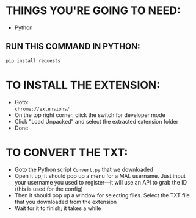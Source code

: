 # THINGS YOU'RE GOING TO NEED:
 - Python

## RUN THIS COMMAND IN PYTHON:
```sh
pip install requests
```

# TO INSTALL THE EXTENSION:
 - Goto:  
   `chrome://extensions/`  
 - On the top right corner, click the switch for developer mode  
 - Click "Load Unpacked" and select the extracted extension folder  
 - Done  

# TO CONVERT THE TXT:
 - Goto the Python script `Convert.py` that we downloaded  
 - Open it up; it should pop up a menu for a MAL username. Just input your username you used to register—it will use an API to grab the ID (this is used for the config)  
 - Then it should pop up a window for selecting files. Select the TXT file that you downloaded from the extension  
 - Wait for it to finish; it takes a while  
